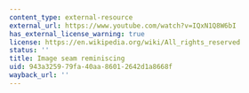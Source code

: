 ```yaml
---
content_type: external-resource
external_url: https://www.youtube.com/watch?v=IQxN1Q8W6bI
has_external_license_warning: true
license: https://en.wikipedia.org/wiki/All_rights_reserved
status: ''
title: Image seam reminiscing
uid: 943a3259-79fa-40aa-8601-2642d1a8668f
wayback_url: ''
---
```

